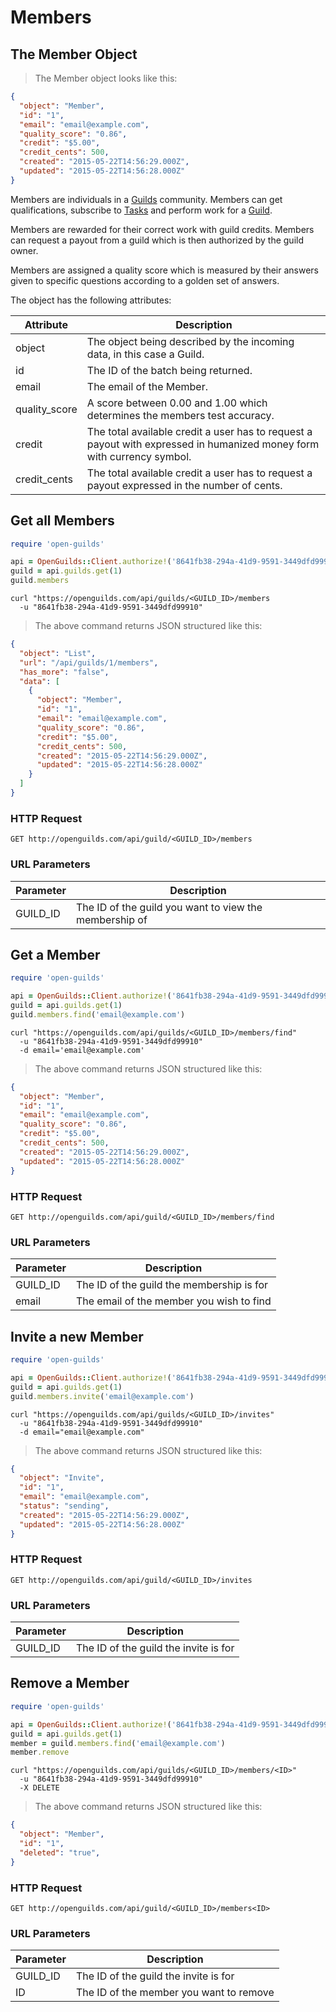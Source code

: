 # Members

## The Member Object
> The Member object looks like this:

```json
{
  "object": "Member",
  "id": "1",
  "email": "email@example.com",
  "quality_score": "0.86",
  "credit": "$5.00",
  "credit_cents": 500,
  "created": "2015-05-22T14:56:29.000Z",
  "updated": "2015-05-22T14:56:28.000Z"
}
```

Members are individuals in a [Guilds](#the-guild-object) community.
Members can get qualifications, subscribe to [Tasks](#the-task-object) 
and perform work for a [Guild](#the-guild-object).

Members are rewarded for their correct work with guild credits.
Members can request a payout from a guild which is then authorized by the guild owner.

Members are assigned a quality score which is measured by their answers given to
specific questions according to a golden set of answers.

The object has the following attributes:

Attribute | Description
--------- | -----------
object | The object being described by the incoming data, in this case a Guild.
id | The ID of the batch being returned.
email | The email of the Member.
quality_score | A score between 0.00 and 1.00 which determines the members test accuracy.
credit | The total available credit a user has to request a payout with expressed in humanized money form with currency symbol.
credit_cents | The total available credit a user has to request a payout expressed in the number of cents.

## Get all Members
```ruby
require 'open-guilds'

api = OpenGuilds::Client.authorize!('8641fb38-294a-41d9-9591-3449dfd99910')
guild = api.guilds.get(1)
guild.members
```

```shell
curl "https://openguilds.com/api/guilds/<GUILD_ID>/members
  -u "8641fb38-294a-41d9-9591-3449dfd99910"
```

> The above command returns JSON structured like this:

```json
{
  "object": "List",
  "url": "/api/guilds/1/members",
  "has_more": "false",
  "data": [
    {
      "object": "Member",
      "id": "1",
      "email": "email@example.com",
      "quality_score": "0.86",
      "credit": "$5.00",
      "credit_cents": 500,
      "created": "2015-05-22T14:56:29.000Z",
      "updated": "2015-05-22T14:56:28.000Z"
    }
  ]
}

```

### HTTP Request

`GET http://openguilds.com/api/guild/<GUILD_ID>/members`

### URL Parameters

Parameter | Description
--------- | -----------
GUILD_ID | The ID of the guild you want to view the membership of


## Get a Member
```ruby
require 'open-guilds'

api = OpenGuilds::Client.authorize!('8641fb38-294a-41d9-9591-3449dfd99910')
guild = api.guilds.get(1)
guild.members.find('email@example.com')
```

```shell
curl "https://openguilds.com/api/guilds/<GUILD_ID>/members/find"
  -u "8641fb38-294a-41d9-9591-3449dfd99910"
  -d email='email@example.com'
```

> The above command returns JSON structured like this:

```json
{
  "object": "Member",
  "id": "1",
  "email": "email@example.com",
  "quality_score": "0.86",
  "credit": "$5.00",
  "credit_cents": 500,
  "created": "2015-05-22T14:56:29.000Z",
  "updated": "2015-05-22T14:56:28.000Z"
}

```

### HTTP Request

`GET http://openguilds.com/api/guild/<GUILD_ID>/members/find`

### URL Parameters

Parameter | Description
--------- | -----------
GUILD_ID | The ID of the guild the membership is for
email | The email of the member you wish to find



## Invite a new Member
```ruby
require 'open-guilds'

api = OpenGuilds::Client.authorize!('8641fb38-294a-41d9-9591-3449dfd99910')
guild = api.guilds.get(1)
guild.members.invite('email@example.com')
```

```shell
curl "https://openguilds.com/api/guilds/<GUILD_ID>/invites"
  -u "8641fb38-294a-41d9-9591-3449dfd99910"
  -d email="email@example.com"
```

> The above command returns JSON structured like this:

```json
{
  "object": "Invite",
  "id": "1",
  "email": "email@example.com",
  "status": "sending",
  "created": "2015-05-22T14:56:29.000Z",
  "updated": "2015-05-22T14:56:28.000Z"
}

```

### HTTP Request

`GET http://openguilds.com/api/guild/<GUILD_ID>/invites`

### URL Parameters

Parameter | Description
--------- | -----------
GUILD_ID | The ID of the guild the invite is for


## Remove a Member
```ruby
require 'open-guilds'

api = OpenGuilds::Client.authorize!('8641fb38-294a-41d9-9591-3449dfd99910')
guild = api.guilds.get(1)
member = guild.members.find('email@example.com')
member.remove
```

```shell
curl "https://openguilds.com/api/guilds/<GUILD_ID>/members/<ID>"
  -u "8641fb38-294a-41d9-9591-3449dfd99910"
  -X DELETE
```

> The above command returns JSON structured like this:

```json
{
  "object": "Member",
  "id": "1",
  "deleted": "true",
}

```

### HTTP Request

`GET http://openguilds.com/api/guild/<GUILD_ID>/members<ID>`

### URL Parameters

Parameter | Description
--------- | -----------
GUILD_ID | The ID of the guild the invite is for
ID | The ID of the member you want to remove

